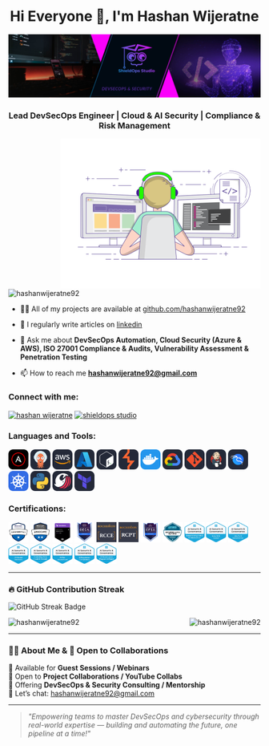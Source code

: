 <h1 align="center">Hi Everyone 👋, I'm Hashan Wijeratne</h1>

<div align="center">
  <img src="https://github.com/hashanwijeratne92/hashanwijeratne92/blob/main/githubbBanner.png" alt="ShieldOps Banner">
</div>

<h3 align="center">Lead DevSecOps Engineer | Cloud & AI Security | Compliance & Risk Management</h3>
<img align="right" alt="Coding" width="400" src="https://raw.githubusercontent.com/devSouvik/devSouvik/master/gif3.gif">
<p align="left"> <img src="https://komarev.com/ghpvc/?username=hashanwijeratne92&label=Profile%20views&color=0e75b6&style=flat" alt="hashanwijeratne92" /> </p>

- 👨‍💻 All of my projects are available at [github.com/hashanwijeratne92](https://github.com/hashanwijeratne92)

- 📝 I regularly write articles on [linkedin](https://www.linkedin.com/in/hashan-wijeratne/)

- 💬 Ask me about **DevSecOps Automation, Cloud Security (Azure & AWS), ISO 27001 Compliance & Audits, Vulnerability Assessment & Penetration Testing**

- 📫 How to reach me **hashanwijeratne92@gmail.com**

<h3 align="left">Connect with me:</h3>
<p align="left">
<a href="https://linkedin.com/in/hashan wijeratne" target="blank"><img align="center" src="https://raw.githubusercontent.com/rahuldkjain/github-profile-readme-generator/master/src/images/icons/Social/linked-in-alt.svg" alt="hashan wijeratne" height="30" width="40" /></a>
<a href="https://www.youtube.com/c/shieldops studio" target="blank"><img align="center" src="https://raw.githubusercontent.com/rahuldkjain/github-profile-readme-generator/master/src/images/icons/Social/youtube.svg" alt="shieldops studio" height="30" width="40" /></a>
</p>

<h3 align="left">Languages and Tools:</h3>
<p align="left"> 
  <img src="https://github.com/hashanwijeratne92/hashanwijeratne92/blob/main/images/tools/ansible.svg" alt="ansible" width="40" height="40"/> 
  <img src="https://github.com/hashanwijeratne92/hashanwijeratne92/blob/main/images/tools/argocd-auto.svg" alt="argocd" width="40" height="40"/> 
  <img src="https://github.com/hashanwijeratne92/hashanwijeratne92/blob/main/images/tools/aws-auto.svg" alt="aws" width="40" height="40"/>
  <img src="https://github.com/hashanwijeratne92/hashanwijeratne92/blob/main/images/tools/azure-auto.svg" alt="azure" width="40" height="40"/>
  <img src="https://github.com/hashanwijeratne92/hashanwijeratne92/blob/main/images/tools/bash-auto.svg" alt="bash" width="40" height="40"/>
  <img src="https://github.com/hashanwijeratne92/hashanwijeratne92/blob/main/images/tools/burpsuite-auto.svg" alt="burpsuite" width="40" height="40"/>
  <img src="https://github.com/hashanwijeratne92/hashanwijeratne92/blob/main/images/tools/docker.svg" alt="docker" width="40" height="40"/>
  <img src="https://github.com/hashanwijeratne92/hashanwijeratne92/blob/main/images/tools/gcp-auto.svg" alt="gcp" width="40" height="40"/>
  <img src="https://github.com/hashanwijeratne92/hashanwijeratne92/blob/main/images/tools/git-auto.svg" alt="git" width="40" height="40"/>
   <img src="https://github.com/hashanwijeratne92/hashanwijeratne92/blob/main/images/tools/jenkins-auto.svg" alt="jenkins" width="40" height="40"/>
  <img src="https://github.com/hashanwijeratne92/hashanwijeratne92/blob/main/images/tools/kali-auto.svg" alt="kali" width="40" height="40"/>
  <img src="https://github.com/hashanwijeratne92/hashanwijeratne92/blob/main/images/tools/kubernetes.svg" alt="kubernetes" width="40" height="40"/>
  <img src="https://github.com/hashanwijeratne92/hashanwijeratne92/blob/main/images/tools/python-auto.svg" alt="python-auto" width="40" height="40"/>
  <img src="https://github.com/hashanwijeratne92/hashanwijeratne92/blob/main/images/tools/sonarqube-auto.svg" alt="sonarqube" width="40" height="40"/>
  <img src="https://github.com/hashanwijeratne92/hashanwijeratne92/blob/main/images/tools/terraform-auto.svg" alt="terraform" width="40" height="40"/>
</p>

<h3 align="left">Certifications:</h3>
<p align="left"> 
  <img src="https://github.com/hashanwijeratne92/hashanwijeratne92/blob/main/images/certifications/microsoft-certified-fundamentals-badge.svg" alt="sc-900" width="40" height="40"/> 
  <img src="https://github.com/hashanwijeratne92/hashanwijeratne92/blob/main/images/certifications/microsoft-certified-associate-badge.svg" alt="az-104" width="40" height="40"/> 
  <img src="https://github.com/hashanwijeratne92/hashanwijeratne92/blob/main/images/certifications/blob.png" alt="terraform" width="40" height="40"/>  
  <img src="https://github.com/hashanwijeratne92/hashanwijeratne92/blob/main/images/certifications/image%20(1).png" alt="" width="40" height="40"/>
  <img src="https://github.com/hashanwijeratne92/hashanwijeratne92/blob/main/images/certifications/ACCLAIM-rcce2-Logo.png" alt="" width="40" height="40"/>
  <img src="https://github.com/hashanwijeratne92/hashanwijeratne92/blob/main/images/certifications/1__2_.png" alt="" width="40" height="40"/>
  <img src="https://github.com/hashanwijeratne92/hashanwijeratne92/blob/main/images/certifications/image.png" alt="" width="40" height="40"/>
  <img src="https://github.com/hashanwijeratne92/hashanwijeratne92/blob/main/images/certifications/1740119064913.jpg" alt="" width="40" height="40"/>
  <img src="https://github.com/hashanwijeratne92/hashanwijeratne92/blob/main/images/certifications/1749438482072.jpg" alt="" width="40" height="40"/>
  <img src="https://github.com/hashanwijeratne92/hashanwijeratne92/blob/main/images/certifications/1749438473388.jpg" alt="" width="40" height="40"/>
  <img src="https://github.com/hashanwijeratne92/hashanwijeratne92/blob/main/images/certifications/1749438463817.jpg" alt="" width="40" height="40"/>
  <img src="https://github.com/hashanwijeratne92/hashanwijeratne92/blob/main/images/certifications/1749438453088.jpg" alt="" width="40" height="40"/>
  <img src="https://github.com/hashanwijeratne92/hashanwijeratne92/blob/main/images/certifications/1749438437804.jpg" alt="" width="40" height="40"/>
  <img src="https://github.com/hashanwijeratne92/hashanwijeratne92/blob/main/images/certifications/1749438427925.jpg" alt="" width="40" height="40"/>
  <img src="https://github.com/hashanwijeratne92/hashanwijeratne92/blob/main/images/certifications/1749438418618.jpg" alt="" width="40" height="40"/>
  <img src="https://github.com/hashanwijeratne92/hashanwijeratne92/blob/main/images/certifications/1749438395295.jpg" alt="" width="40" height="40"/>  
</p>

---

### 🔥 GitHub Contribution Streak

![GitHub Streak Badge](https://img.shields.io/badge/GitHub%20Streak-Active-brightgreen?logo=github&style=for-the-badge)

<p>
  <img align="left" src="https://github-readme-stats.vercel.app/api?username=hashanwijeratne92&show_icons=true&locale=en" alt="hashanwijeratne92" />
  <img align="right" src="https://github-readme-streak-stats.herokuapp.com/?user=hashanwijeratne92&" alt="hashanwijeratne92" />
</p>

<br clear="both">

---

### 👨‍💼 About Me & 🤝 Open to Collaborations

🎤 Available for **Guest Sessions / Webinars**  
🤝 Open to **Project Collaborations / YouTube Collabs**  
💼 Offering **DevSecOps & Security Consulting / Mentorship**  
📧 Let’s chat: hashanwijeratne92@gmail.com  

---

> *"Empowering teams to master DevSecOps and cybersecurity through real-world expertise — building and automating the future, one pipeline at a time!"*
